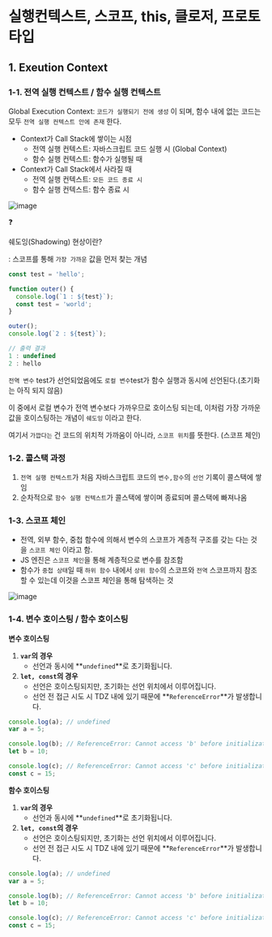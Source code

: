 # 실행컨텍스트, 스코프, this, 클로저, 프로토타입
## 1. Exeution Context

### 1-1. 전역 실행 컨텍스트 / 함수 실행 컨텍스트

Global Execution Context: `코드가 실행되기 전에 생성` 이 되며, 함수 내에 없는 코드는 모두 `전역 실행 컨텍스트 안에 존재` 한다.

- Context가 Call Stack에 쌓이는 시점
    - 전역 실행 컨텍스트: 자바스크립트 코드 실행 시 (Global Context)
    - 함수 실행 컨텍스트: 함수가 실행될 때
- Context가 Call Stack에서 사라질 때
    - 전역 실행 컨텍스트: `모든 코드 종료 시`
    - 함수 실행 컨텍스트: 함수 종료 시

![image](https://github.com/user-attachments/assets/609e368d-c537-4c5e-8203-f2cf77396b48)


<aside>
❓

쉐도잉(Shadowing) 현상이란?

: 스코프를 통해 `가장 가까운` 값을 먼저 찾는 개념

```jsx
const test = 'hello';

function outer() {
  console.log(`1 : ${test}`);
  const test = 'world';
}

outer(); 
console.log(`2 : ${test}`);
```

```jsx
// 출력 결과
1 : undefined
2 : hello
```

`전역 변수` test가 선언되었음에도 `로컬 변수`test가 함수 실행과 동시에 선언된다.(초기화는 아직 되지 않음)

이 중에서 로컬 변수가 전역 변수보다 가까우므로 호이스팅 되는데, 이처럼 가장 가까운 값을 호이스팅하는 개념이 `쉐도잉` 이라고 한다. 

여기서 `가깝다는` 건 코드의 위치적 가까움이 아니라, `스코프 위치`를 뜻한다. (스코프 체인)

</aside>

### 1-2. 콜스택 과정

1. `전역 실행 컨텍스트`가 처음 자바스크립트 코드의 `변수,함수`의 `선언` 기록이 콜스택에 쌓임
2. 순차적으로 `함수 실행 컨텍스트`가 콜스택에 쌓이며 종료되며 콜스택에 빠져나옴

### 1-3. 스코프 체인

- 전역, 외부 함수, 중첩 함수에 의해서 변수의 스코프가 계층적 구조를 갖는 다는 것을 `스코프 체인` 이라고 함.
- JS 엔진은 `스코프 체인`을 통해 계층적으로 변수를 참조함
- 함수가 `중첩 상태`일 때 `하위 함수` 내에서 `상위 함수`의 스코프와 `전역` 스코프까지 참조할 수 있는데 이것을 스코프 체인을 통해 탐색하는 것

![image](https://github.com/user-attachments/assets/088f8f58-328e-4b74-8037-399ddee2e2f0)


### 1-4. 변수 호이스팅 / 함수 호이스팅

**변수 호이스팅**

1. **`var`의 경우**
    - 선언과 동시에 **`undefined`**로 초기화됩니다.
2. **`let, const`의 경우**
    - 선언은 호이스팅되지만, 초기화는 선언 위치에서 이루어집니다.
    - 선언 전 접근 시도 시 TDZ 내에 있기 때문에 **`ReferenceError`**가 발생합니다.

```jsx
console.log(a); // undefined
var a = 5;

console.log(b); // ReferenceError: Cannot access 'b' before initialization
let b = 10;

console.log(c); // ReferenceError: Cannot access 'c' before initialization
const c = 15;
```

**함수 호이스팅**

1. **`var`의 경우**
    - 선언과 동시에 **`undefined`**로 초기화됩니다.
2. **`let, const`의 경우**
    - 선언은 호이스팅되지만, 초기화는 선언 위치에서 이루어집니다.
    - 선언 전 접근 시도 시 TDZ 내에 있기 때문에 **`ReferenceError`**가 발생합니다.

```jsx
console.log(a); // undefined
var a = 5;

console.log(b); // ReferenceError: Cannot access 'b' before initialization
let b = 10;

console.log(c); // ReferenceError: Cannot access 'c' before initialization
const c = 15;
```

